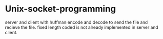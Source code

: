# Unix-socket-programming
server and client with huffman encode and decode to send the file and recieve the file.
fixed length coded is not already implemented in server and client.
